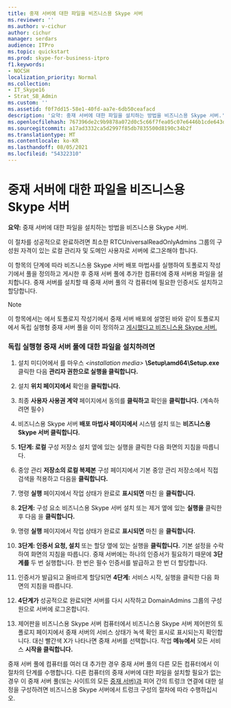 ```yaml
---
title: 중재 서버에 대한 파일을 비즈니스용 Skype 서버
ms.reviewer: ''
ms.author: v-cichur
author: cichur
manager: serdars
audience: ITPro
ms.topic: quickstart
ms.prod: skype-for-business-itpro
f1.keywords:
- NOCSH
localization_priority: Normal
ms.collection:
- IT_Skype16
- Strat_SB_Admin
ms.custom: ''
ms.assetid: f0f7dd15-58e1-40fd-aa7e-6db50ceafacd
description: '요약: 중재 서버에 대한 파일을 설치하는 방법을 비즈니스용 Skype 서버.'
ms.openlocfilehash: 767396de2c9b9878a072d0c5c66f7fea05c07e6446b1cde643d1270f5dbaabb1
ms.sourcegitcommit: a17ad3332ca5d2997f85db7835500d8190c34b2f
ms.translationtype: MT
ms.contentlocale: ko-KR
ms.lasthandoff: 08/05/2021
ms.locfileid: "54322310"
---
```

# <a name="install-the-files-for-mediation-server-in-skype-for-business-server"></a>중재 서버에 대한 파일을 비즈니스용 Skype 서버
 
**요약:** 중재 서버에 대한 파일을 설치하는 방법을 비즈니스용 Skype 서버.
  
이 절차를 성공적으로 완료하려면 최소한 RTCUniversalReadOnlyAdmins 그룹의 구성원 자격이 있는 로컬 관리자 및 도메인 사용자로 서버에 로그온해야 합니다.
  
이 항목의 단계에 따라 비즈니스용 Skype 서버 배포 마법사를 실행하여 토폴로지 작성기에서 풀을 정의하고 게시한 후 중재 서버 풀에 추가한 컴퓨터에 중재 서버용 파일을 설치합니다. 중재 서버를 설치할 때 중재 서버 풀의 각 컴퓨터에 필요한 인증서도 설치하고 할당합니다. 
  
> [!NOTE]
> 이 항목에서는 에서 토폴로지 작성기에서 중재 서버 배포에 설명된 바와 같이 토폴로지에서 독립 실행형 중재 서버 풀을 이미 정의하고 [게시했다고 비즈니스용 Skype 서버.](deploy-a-mediation-server.md) 
  
### <a name="to-install-the-files-for-a-stand-alone-mediation-server-pool"></a>독립 실행형 중재 서버 풀에 대한 파일을 설치하려면

1. 설치 미디어에서 를 마우스 _\<installation media\>_ **\Setup\amd64\Setup.exe** 클릭한 다음 **관리자 권한으로 실행을 클릭합니다.**
    
2. 설치 **위치 페이지에서** 확인을 **클릭합니다.**
    
3. 최종 **사용자 사용권 계약** 페이지에서 동의를 **클릭하고** 확인을 **클릭합니다.** (계속하려면 필수)
    
4. 비즈니스용 Skype 서버 **배포 마법사 페이지에서** 시스템 설치 또는 **비즈니스용 Skype 서버 클릭합니다.**
    
5. **1단계: 로컬** 구성 저장소 설치 옆에 있는 실행을 클릭한 다음 화면의 지침을 따릅니다.
    
6. 중앙 관리 **저장소의 로컬 복제본** 구성 페이지에서 기본 중앙 관리 저장소에서 직접 검색을 적용하고 다음을 **클릭합니다.**
    
7. 명령 **실행** 페이지에서 작업 상태가 완료로 **표시되면** 마친 을 **클릭합니다.**
    
8. **2단계:** 구성 요소 비즈니스용 Skype 서버 설치 또는 제거 옆에 있는 **실행을** 클릭한 후 다음 을 **클릭합니다.**
    
9. 명령 **실행** 페이지에서 작업 상태가 완료로 **표시되면** 마친 을 **클릭합니다.**
    
10. **3단계: 인증서 요청, 설치** 또는 할당 옆에 있는 실행을 **클릭합니다.** 기본 설정을 수락하여 화면의 지침을 따릅니다. 중재 서버에는 하나의 인증서가 필요하기 때문에 **3단계를** 두 번 실행합니다. 한 번은 필수 인증서를 발급하고 한 번 더 할당합니다.
    
11. 인증서가 발급되고 올바르게 할당되면 **4단계:** 서비스 시작, 실행을 클릭한 다음 화면의 지침을 따릅니다.
    
12. **4단계가** 성공적으로 완료되면 서버를 다시 시작하고 DomainAdmins 그룹의 구성원으로 서버에 로그온합니다.
    
13. 제어판을 비즈니스용 Skype 서버 컴퓨터에서 비즈니스용 Skype 서버 제어판의 토폴로지 페이지에서 중재 서버의 서비스 상태가 녹색 확인 표시로 표시되는지 확인합니다.  대신 빨간색 X가 나타나면 중재 서버를 선택합니다. 작업 **메뉴에서** 모든 서비스 **시작을 클릭합니다.** 
    
중재 서버 풀에 컴퓨터를 여러 대 추가한 경우 중재 서버 풀의 다른 모든 컴퓨터에서 이 절차의 단계를 수행합니다. 다른 컴퓨터의 중재 서버에 대한 파일을 설치할 필요가 없는 경우 이 중재 서버 풀(또는 사이트의 모든 [중재 서버)과](configure-trunks.md) 피어 간의 트렁크 연결에 대한 설정을 구성하려면 비즈니스용 Skype 서버에서 트렁크 구성의 절차에 따라 수행하십시오.

